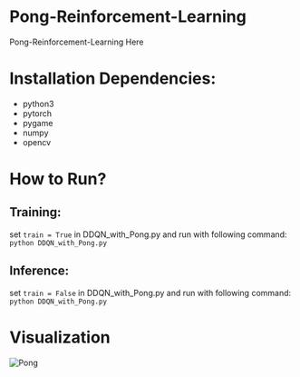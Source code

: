 # Pong-Reinforcement-Learning
Pong-Reinforcement-Learning Here

# Installation Dependencies:
- python3
- pytorch
- pygame
- numpy
- opencv

# How to Run?
## Training:  
set ``train = True`` in DDQN_with_Pong.py and run with following command:  
```python DDQN_with_Pong.py```
## Inference:  #
set ``train = False`` in DDQN_with_Pong.py and run with following command:  
```python DDQN_with_Pong.py```

# Visualization
![Pong](./assets/Pong.png)

